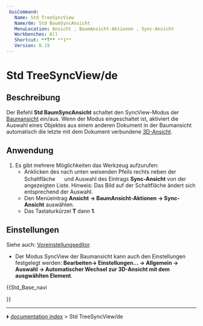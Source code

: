 ```yaml
---
 GuiCommand:
   Name: Std TreeSyncView
   Name/de: Std BaumSyncAnsicht
   MenuLocation: Ansicht , BaumAnsicht-Aktionen , Sync-Ansicht
   Workbenches: All
   Shortcut: **T** **1**
   Version: 0.19
---
```


# Std TreeSyncView/de



## Beschreibung

Der Befehl **Std BaumSyncAnsicht** schaltet den SyncView-Modus der [Baumansicht](Tree_view/de.md) ein/aus. Wenn der Modus eingeschaltet ist, aktiviert die Auswahl eines Objektes aus einem anderen Dokument in der Baumansicht automatisch die letzte mit dem Dokument verbundene [3D-Ansicht](3D_view/de.md).



## Anwendung

1.  Es gibt mehrere Möglichkeiten das Werkzeug aufzurufen:
    -   Anklicken des nach unten weisenden Pfeils rechts neben der Schaltfläche **<img src="images/Std_TreeSyncView.svg" width=16px>** und Auswahl des Eintrags **Sync-Ansicht** von der angezeigten Liste. Hinweis: Das Bild auf der Schaltfläche ändert sich entsprechend der Auswahl.
    -   Den Menüeintrag **Ansicht → BaumAnsicht-Aktionen → Sync-Ansicht** auswählen.
    -   Das Tastaturkürzel **T** dann **1**.



## Einstellungen

Siehe auch: [Voreinstellungseditor](Preferences_Editor/de.md).

-   Der Modus SyncView der Baumansicht kann auch den Einstellungen festgelegt werden: **Bearbeiten→ Einstellungen... → Allgemein → Auswahl → Automatischer Wechsel zur 3D-Ansicht mit dem ausgwählten Element**.





{{Std_Base_navi

}}



---
⏵ [documentation index](../README.md) > Std TreeSyncView/de
